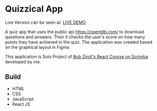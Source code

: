 #  Quizzical App 

Live Version can be seen at: [LIVE DEMO](https://quiz-app-positivee.vercel.app/)

A quiz app that uses the public api https://opentdb.com/ to download questions and answers. Then it checks the user's score on how many points they have achieved in the quiz. The application was created based on the graphical layout in Figma

This application is Solo Project of [Bob Ziroll's React Course on Scrimba](https://scrimba.com/learn/learnreact) developed by me.
## Build 

- HTML 
- CSS 
- JavaScript
- React JS
